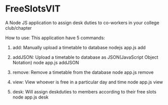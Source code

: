 # FreeSlotsVIT
A Node JS application to assign desk duties to co-workers in your college club/chapter 

How to use:
This application have 5 commands:

1. add: Manually upload a timetable to database
    nodejs app.js add
    
2. addJSON: Upload a timetable to database as JSON(JavaScript Object Notation)
    node app.js addJSON
    
3. remove: Remove a timetable from the database
    node app.js remove

4. view: View whoever is free in a particular day and time
    node app.js view
    
5. desk: Will assign deskduties to members according to their free slots
    node app.js desk
